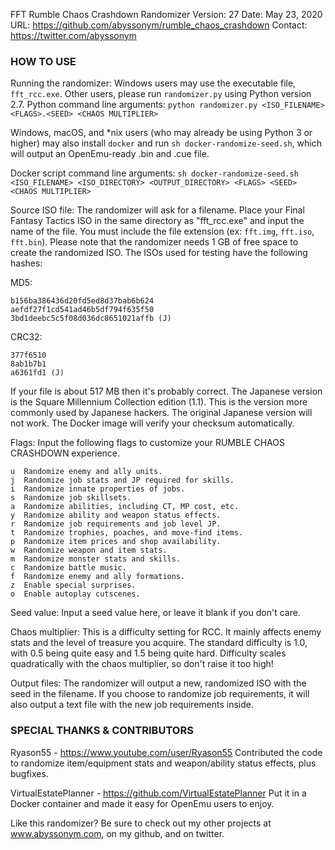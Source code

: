 FFT Rumble Chaos Crashdown Randomizer
Version:    27
Date:       May 23, 2020
URL:        https://github.com/abyssonym/rumble_chaos_crashdown
Contact:    https://twitter.com/abyssonym

### HOW TO USE ###
Running the randomizer:
Windows users may use the executable file, `fft_rcc.exe`. Other users, please run `randomizer.py` using Python version 2.7.
Python command line arguments:
        `python randomizer.py <ISO_FILENAME> <FLAGS>.<SEED> <CHAOS MULTIPLIER>`
    
Windows, macOS, and *nix users (who may already be using Python 3 or higher) may also install `docker` and run `sh docker-randomize-seed.sh`, which will output an OpenEmu-ready .bin and .cue file.
    
Docker script command line arguments:
`sh docker-randomize-seed.sh <ISO_FILENAME> <ISO_DIRECTORY> <OUTPUT_DIRECTORY> <FLAGS> <SEED> <CHAOS MULTIPLIER>`
    
Source ISO file:
The randomizer will ask for a filename. Place your Final Fantasy Tactics ISO in the same directory as "fft_rcc.exe" and input the name of the file. You must include the file extension (ex: `fft.img`, `fft.iso`, `fft.bin`). Please note that the randomizer needs 1 GB of free space to create the randomized ISO. The ISOs used for testing have the following hashes:

MD5:
```
b156ba386436d20fd5ed8d37bab6b624
aefdf27f1cd541ad46b5df794f635f50
3bd1deebc5c5f08d036dc8651021affb (J)
```


CRC32:
```
377f6510
8ab1b7b1
a6361fd1 (J)
```

If your file is about 517 MB then it's probably correct. The Japanese version is the Square Millennium Collection edition (1.1). This is the version more commonly used by Japanese hackers. The original Japanese version will not work.
The Docker image will verify your checksum automatically.

Flags:
    Input the following flags to customize your RUMBLE CHAOS CRASHDOWN experience.

    u  Randomize enemy and ally units.
    j  Randomize job stats and JP required for skills.
    i  Randomize innate properties of jobs.
    s  Randomize job skillsets.
    a  Randomize abilities, including CT, MP cost, etc.
    y  Randomize ability and weapon status effects.
    r  Randomize job requirements and job level JP.
    t  Randomize trophies, poaches, and move-find items.
    p  Randomize item prices and shop availability.
    w  Randomize weapon and item stats.
    m  Randomize monster stats and skills.
    c  Randomize battle music.
    f  Randomize enemy and ally formations.
    z  Enable special surprises.
    o  Enable autoplay cutscenes.

Seed value:
    Input a seed value here, or leave it blank if you don't care.

Chaos multiplier:
    This is a difficulty setting for RCC. It mainly affects enemy stats and the level of treasure you acquire. The standard difficulty is 1.0, with 0.5 being quite easy and 1.5 being quite hard. Difficulty scales quadratically with the chaos multiplier, so don't raise it too high!

Output files:
    The randomizer will output a new, randomized ISO with the seed in the filename. If you choose to randomize job requirements, it will also output a text file with the new job requirements inside.

### SPECIAL THANKS & CONTRIBUTORS ###
Ryason55 - https://www.youtube.com/user/Ryason55
Contributed the code to randomize item/equipment stats and weapon/ability status effects, plus bugfixes.

VirtualEstatePlanner - https://github.com/VirtualEstatePlanner
Put it in a Docker container and made it easy for OpenEmu users to enjoy.
    
Like this randomizer? Be sure to check out my other projects at www.abyssonym.com, on my github, and on twitter.
